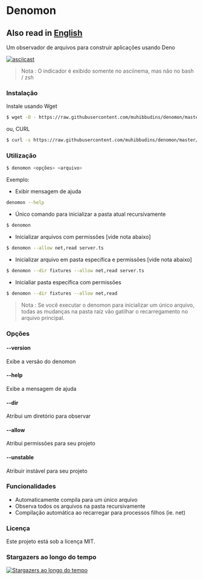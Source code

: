 # Denomon

## Also read in [English](https://github.com/muhibbudins/denomon/blob/master/README.md) 

Um observador de arquivos para construir aplicações usando Deno

[![asciicast](https://asciinema.org/a/kkoeCdKB5bKgCLY7XzHsmbFZy.png)](https://asciinema.org/a/kkoeCdKB5bKgCLY7XzHsmbFZy)

> Nota : O indicador é exibido somente no asciinema, mas não no bash / zsh

### Instalação

Instale usando Wget

```bash
$ wget -O - https://raw.githubusercontent.com/muhibbudins/denomon/master/install.sh | sh
```

ou, CURL
```bash
$ curl -s https://raw.githubusercontent.com/muhibbudins/denomon/master/install.sh | sh
```

### Utilização

```bash
$ denomon <opções> <arquivo>
```

Exemplo:

- Exibir mensagem de ajuda

```bash
denomon --help
```

- Único comando para inicializar a pasta atual recursivamente

```bash
$ denomon
```

- Inicializar arquivos com permissões [vide nota abaixo]

```bash
$ denomon --allow net,read server.ts
```

- Inicializar arquivo em pasta específica e permissões [vide nota abaixo]

```bash
$ denomon --dir fixtures --allow net,read server.ts
```

- Inicialiar pasta específica com permissões

```bash
$ denomon --dir fixtures --allow net,read
```

> Nota : Se você executar o denomon para inicializar um único arquivo, todas as mudanças na pasta raíz vão gatilhar o recarregamento no arquivo principal.


### Opções

#### --version

Exibe a versão do denomon

#### --help

Exibe a mensagem de ajuda

#### --dir

Atribui um diretório para observar

#### --allow

Atribui permissões para seu projeto

#### --unstable

Atribuir instável para seu projeto

### Funcionalidades

- Automaticamente compila para um único arquivo
- Observa todos os arquivos na pasta recursivamente
- Compilação automática ao recarregar para processos filhos (ie. net)

### Licença

Este projeto está sob a licença MIT.

### Stargazers ao longo do tempo

[![Stargazers ao longo do tempo](https://starchart.cc/muhibbudins/denomon.svg)](https://starchart.cc/muhibbudins/denomon)
      